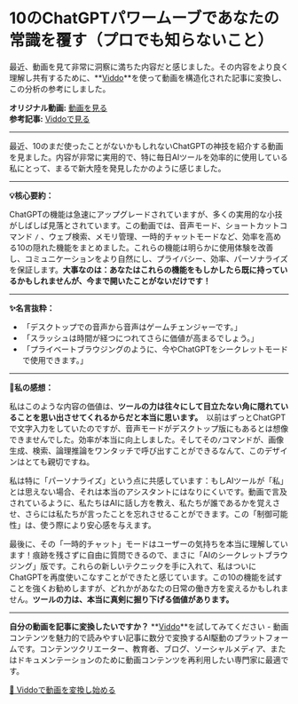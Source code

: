 # 10のChatGPTパワームーブであなたの常識を覆す（プロでも知らないこと）

最近、動画を見て非常に洞察に満ちた内容だと感じました。その内容をより良く理解し共有するために、**[Viddo](https://viddo.pro/)**を使って動画を構造化された記事に変換し、この分析の参考にしました。

**オリジナル動画:** [動画を見る](https://www.youtube.com/watch?v=1BzvI-FTZ0U)  
**参考記事:** [Viddoで見る](https://viddo.pro/zh/video-result/8a2c62ac-e252-408f-9b78-6602873e1ab1)

---

最近、10のまだ使ったことがないかもしれないChatGPTの神技を紹介する動画を見ました。内容が非常に実用的で、特に毎日AIツールを効率的に使用している私にとって、まるで新大陸を発見したかのように感じました。

---

**💡核心要約：**

ChatGPTの機能は急速にアップグレードされていますが、多くの実用的な小技がしばしば見落とされています。この動画では、音声モード、ショートカットコマンド `/` 、ウェブ検索、メモリ管理、一時的チャットモードなど、効率を高める10の隠れた機能をまとめました。これらの機能は明らかに使用体験を改善し、コミュニケーションをより自然にし、プライバシー、効率、パーソナライズを保証します。**大事なのは：あなたはこれらの機能をもしかしたら既に持っているかもしれませんが、今まで開いたことがないだけです！**

---

**✨名言抜粋：**

- 「デスクトップでの音声から音声はゲームチェンジャーです。」
- 「スラッシュは時間が経つにつれてさらに価値が高まるでしょう。」
- 「プライベートブラウジングのように、今やChatGPTをシークレットモードで使用できます。」

---

**🧠私の感想：**

私はこのような内容の価値は、**ツールの力は往々にして目立たない角に隠れていることを思い出させてくれるからだと本当に思います。**　以前はずっとChatGPTで文字入力をしていたのですが、音声モードがデスクトップ版にもあるとは想像できませんでした。効率が本当に向上しました。そしてその`/`コマンドが、画像生成、検索、論理推論をワンタッチで呼び出すことができるなんて、このデザインはとても親切ですね。

私は特に「パーソナライズ」という点に共感しています：もしAIツールが「私」とは思えない場合、それは本当のアシスタントにはなりにくいです。動画で言及されているように、私たちはAIに話し方を教え、私たちが誰であるかを覚えさせ、さらには私たちが言ったことを忘れさせることができます。この「制御可能性」は、使う際により安心感を与えます。

最後に、その「一時的チャット」モードはユーザーの気持ちを本当に理解しています！痕跡を残さずに自由に質問できるので、まさに「AIのシークレットブラウジング」版です。これらの新しいテクニックを手に入れて、私はついにChatGPTを再度使いこなすことができたと感じています。この10の機能を試すことを強くお勧めしますが、どれかがあなたの日常の働き方を変えるかもしれません。**ツールの力は、本当に真剣に掘り下げる価値があります。**

---

**自分の動画を記事に変換したいですか？** **[Viddo](https://viddo.pro/)**を試してみてください - 動画コンテンツを魅力的で読みやすい記事に数分で変換するAI駆動のプラットフォームです。コンテンツクリエーター、教育者、ブログ、ソーシャルメディア、またはドキュメンテーションのために動画コンテンツを再利用したい専門家に最適です。

[🚀 Viddoで動画を変換し始める](https://viddo.pro/)